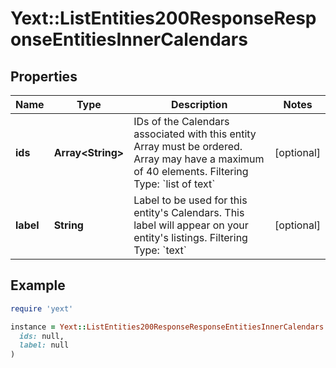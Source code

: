 # Yext::ListEntities200ResponseResponseEntitiesInnerCalendars

## Properties

| Name | Type | Description | Notes |
| ---- | ---- | ----------- | ----- |
| **ids** | **Array&lt;String&gt;** | IDs of the Calendars associated with this entity   Array must be ordered.  Array may have a maximum of 40 elements.   Filtering Type: &#x60;list of text&#x60; | [optional] |
| **label** | **String** | Label to be used for this entity&#39;s Calendars. This label will appear on your entity&#39;s listings.  Filtering Type: &#x60;text&#x60; | [optional] |

## Example

```ruby
require 'yext'

instance = Yext::ListEntities200ResponseResponseEntitiesInnerCalendars.new(
  ids: null,
  label: null
)
```

